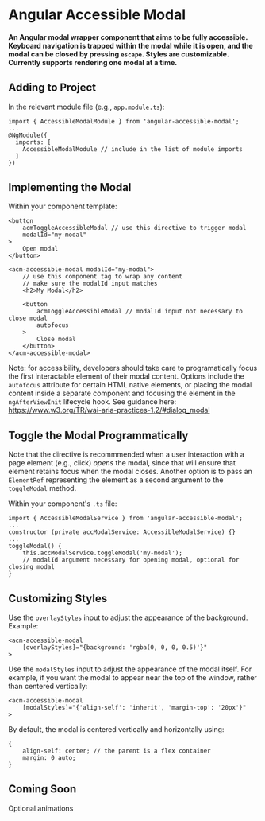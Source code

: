 # Angular Accessible Modal
#### An Angular modal wrapper component that aims to be fully accessible. Keyboard navigation is trapped within the modal while it is open, and the modal can be closed by pressing `escape`. Styles are customizable. Currently supports rendering one modal at a time.


## Adding to Project
In the relevant module file (e.g., `app.module.ts`):
```
import { AccessibleModalModule } from 'angular-accessible-modal';
...
@NgModule({
  imports: [
    AccessibleModalModule // include in the list of module imports
  ]
})
```

## Implementing the Modal
Within your component template:
```
<button 
	acmToggleAccessibleModal // use this directive to trigger modal
	modalId="my-modal"
> 
	Open modal
</button>

<acm-accessible-modal modalId="my-modal"> 
	// use this component tag to wrap any content
	// make sure the modalId input matches
	<h2>My Modal</h2>

	<button 
		acmToggleAccessibleModal // modalId input not necessary to close modal
		autofocus
	>
		Close modal
	</button>
</acm-accessible-modal>
```
Note: for accessibility, developers should take care to programatically focus the first interactable element of their modal content. Options include the `autofocus` attribute for certain HTML native elements, or placing the modal content inside a separate component and focusing the element in the `ngAfterViewInit` lifecycle hook. See guidance here: https://www.w3.org/TR/wai-aria-practices-1.2/#dialog_modal

## Toggle the Modal Programmatically
Note that the directive is recommmended when a user interaction with a page element (e.g., click) *opens* the modal, since that will ensure that element retains focus when the modal closes. Another option is to pass an `ElementRef` representing the element as a second argument to the `toggleModal` method.

Within your component's `.ts` file:
```
import { AccessibleModalService } from 'angular-accessible-modal';
...
constructor (private accModalService: AccessibleModalService) {}
...
toggleModal() {
	this.accModalService.toggleModal('my-modal');
	// modalId argument necessary for opening modal, optional for closing modal
}
```

## Customizing Styles
Use the `overlayStyles` input to adjust the appearance of the background. Example:
```
<acm-accessible-modal 
	[overlayStyles]="{background: 'rgba(0, 0, 0, 0.5)'}"
>
```
Use the `modalStyles` input to adjust the appearance of the modal itself. For example, if you want the modal to appear near the top of the window, rather than centered vertically:
```
<acm-accessible-modal 
	[modalStyles]="{'align-self': 'inherit', 'margin-top': '20px'}"
>
```
By default, the modal is centered vertically and horizontally using:
```
{
	align-self: center; // the parent is a flex container
	margin: 0 auto;
}
```

## Coming Soon
Optional animations

